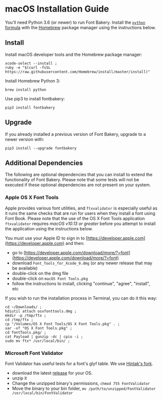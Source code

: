 # macOS Installation Guide

You'll need Python 3.6 (or newer) to run Font Bakery. Install the [`python` formula](https://formulae.brew.sh/formula/python) with the [Homebrew](https://brew.sh) package manager using the instructions below.

## Install

Install macOS developer tools and the Homebrew package manager:

```
xcode-select --install ;
ruby -e "$(curl -fsSL https://raw.githubusercontent.com/Homebrew/install/master/install)"
```

Install Homebrew Python 3:

```
brew install python
```

Use pip3 to install fontbakery:

```
pip3 install fontbakery
```

## Upgrade

If you already installed a previous version of Font Bakery, upgrade to a newer version with:

```
pip3 install --upgrade fontbakery
```

## Additional Dependencies

The following are optional dependencies that you can install to extend the functionality of Font Bakery.  Please note that some tests will not be executed if these optional dependencies are not present on your system.

### Apple OS X Font Tools

Apple provides various font utilities, and `ftxvalidator` is especially useful as it runs the same checks that are run for users when they install a font using Font Book.  Please note that the use of the OS X Font Tools application `ftxvalidator` requires *macOS v10.13 or greater* before you attempt to install the application using the instructions below.

You must use your Apple ID to sign in to [https://developer.apple.com](https://developer.apple.com) and then:

* go to [https://developer.apple.com/download/more/?=font](https://developer.apple.com/download/more/?=font)
* download `Font_Tools_for_Xcode_9.dmg` (or any newer release that may be available)
* double-click on the dmg file
* double-click on `macOS Font Tools.pkg`
* follow the instructions to install, clicking "continue", "agree", "install", etc

If you wish to run the installation process in Terminal, you can do it this way:

```
cd ~/Downloads/ ;
hdiutil attach osxfonttools.dmg ;
mkdir -p /tmp/ftx ;
cd /tmp/ftx ;
cp "/Volumes/OS X Font Tools/OS X Font Tools.pkg" . ;
xar -xf "OS X Font Tools.pkg" ;
cd fontTools.pkg/ ;
cat Payload | gunzip -dc | cpio -i ;
sudo mv ftx* /usr/local/bin/ ;
```

### Microsoft Font Validator

Font Validator has useful tests for a font's glyf table. We use [Hintak's fork](https://github.com/HinTak/Font-Validator).

* download the latest [release](https://github.com/HinTak/Font-Validator/releases) for your OS.
* unzip it
* Change the unzipped binary's permissions, `chmod 755 FontValidator`
* Move the binary to your bin folder, `mv /path/to/unzipped/FontValidator /usr/local/bin/FontValidator`


